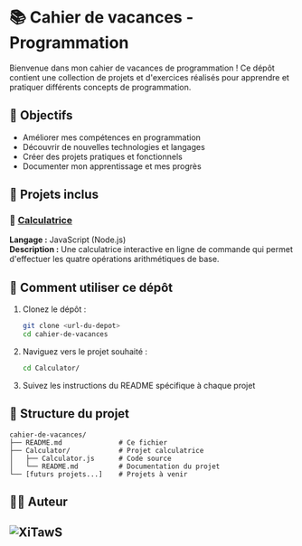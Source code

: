 # 📚 Cahier de vacances - Programmation

Bienvenue dans mon cahier de vacances de programmation ! Ce dépôt contient une collection de projets et d'exercices réalisés pour apprendre et pratiquer différents concepts de programmation.

## 🎯 Objectifs

- Améliorer mes compétences en programmation
- Découvrir de nouvelles technologies et langages
- Créer des projets pratiques et fonctionnels
- Documenter mon apprentissage et mes progrès

## 📁 Projets inclus

### 🧮 [Calculatrice](./Calculator/)
**Langage :** JavaScript (Node.js)  
**Description :** Une calculatrice interactive en ligne de commande qui permet d'effectuer les quatre opérations arithmétiques de base.


## 🚀 Comment utiliser ce dépôt

1. Clonez le dépôt :
   ```bash
   git clone <url-du-depot>
   cd cahier-de-vacances
   ```

2. Naviguez vers le projet souhaité :
   ```bash
   cd Calculator/
   ```

3. Suivez les instructions du README spécifique à chaque projet

## 📝 Structure du projet

```
cahier-de-vacances/
├── README.md              # Ce fichier
├── Calculator/            # Projet calculatrice
│   ├── Calculator.js      # Code source
│   └── README.md          # Documentation du projet
└── [futurs projets...]    # Projets à venir
```


## 👨‍💻 Auteur
![XiTawS](https://i.imgur.com/u6Hmfa7.gif)
---
